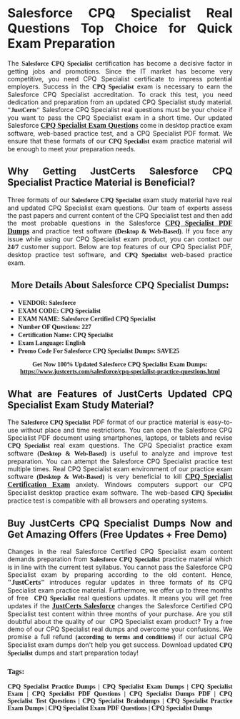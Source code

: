 <h1 style="text-align: justify;"><strong>Salesforce CPQ Specialist Real Questions Top Choice for Quick Exam Preparation</strong></h1>

<p style="text-align: justify;">The <span style="font-family:Georgia,serif;"><strong>Salesforce CPQ Specialist</strong></span> certification has become a decisive factor in getting jobs and promotions. Since the IT market has become very competitive, you need&nbsp;CPQ Specialist certificate to impress potential employers. Success in the&nbsp;<span style="font-family:Georgia,serif;"><strong>CPQ Specialist</strong></span> exam is necessary to earn the Salesforce CPQ Specialist accreditation. To crack this test, you need dedication and preparation from an updated CPQ Specialist study material. <span style="font-size:14px;"><span style="font-family:Georgia,serif;"><strong>&quot;JustCerts&quot;</strong></span></span>&nbsp;Salesforce CPQ Specialist real questions must be your choice if you want to pass the&nbsp;CPQ Specialist exam in a short time. Our updated Salesforce <a href="https://www.justcerts.com/salesforce/cpq-specialist-practice-questions.html"><span style="font-size:16px;"><span style="font-family:Georgia,serif;"><strong>CPQ Specialist Exam Questions</strong></span></span></a> come in desktop practice exam software, web-based practice test, and a CPQ Specialist PDF format. We ensure that these formats of our <span style="font-family:Georgia,serif;"><strong>CPQ Specialist</strong></span> exam practice material will be enough to meet your preparation needs.</p>

<h2 style="text-align: justify;"><strong>Why Getting JustCerts Salesforce CPQ Specialist Practice Material is Beneficial?</strong></h2>

<p style="text-align: justify;">Three formats of our <span style="font-family:Georgia,serif;"><strong>Salesforce CPQ Specialist</strong></span> exam study material have real and updated CPQ Specialist exam questions. Our team of experts assess the past papers and current content of the CPQ Specialist test and then add the most probable questions in the Salesforce <a href="https://www.justcerts.com/salesforce/cpq-specialist-practice-questions.html"><span style="font-size:16px;"><span style="font-family:Georgia,serif;"><strong>CPQ Specialist PDF Dumps</strong></span></span></a>&nbsp;and practice test software <span style="font-family:Georgia,serif;"><strong>(Desktop &amp; Web-Based)</strong></span>. If you face any issue while using our&nbsp;CPQ Specialist exam product, you can contact our <span style="font-family:Georgia,serif;"><strong>24/7</strong></span> customer support. Below are top features of our CPQ Specialist&nbsp;PDF, desktop practice test software, and<span style="font-family:Georgia,serif;"><strong>&nbsp;CPQ Specialist</strong></span> web-based practice exam.</p>

<h2 style="text-align: center;"><strong><span style="font-family:Georgia,serif;">More Details About Salesforce CPQ Specialist Dumps:</span></strong></h2>

<ul>
	<li style="text-align: justify;"><span style="font-size:14px;"><span style="font-family:Georgia,serif;"><strong>VENDOR: Salesforce</strong></span></span></li>
	<li style="text-align: justify;"><span style="font-size:14px;"><span style="font-family:Georgia,serif;"><strong>EXAM CODE: CPQ Specialist</strong></span></span></li>
	<li style="text-align: justify;"><span style="font-size:14px;"><span style="font-family:Georgia,serif;"><strong>EXAM NAME: Salesforce Certified CPQ Specialist</strong></span></span></li>
	<li style="text-align: justify;"><span style="font-size:14px;"><span style="font-family:Georgia,serif;"><strong>Number OF Questions: 227</strong></span></span></li>
	<li style="text-align: justify;"><span style="font-size:14px;"><span style="font-family:Georgia,serif;"><strong>Certification Name: CPQ Specialist</strong></span></span></li>
	<li style="text-align: justify;"><span style="font-size:14px;"><span style="font-family:Georgia,serif;"><strong>Exam Language: English</strong></span></span></li>
	<li style="text-align: justify;"><span style="font-size:14px;"><span style="font-family:Georgia,serif;"><strong>Promo Code For Salesforce CPQ Specialist Dumps: SAVE25</strong></span></span></li>
</ul>

<p style="text-align: center;"><strong><span style="font-family:Georgia,serif;"><span style="font-size:14px;">Get Now 100% Updated Salesforce CPQ Specialist Exam Dumps:</span> <a href="https://www.justcerts.com/salesforce/cpq-specialist-practice-questions.html">https://www.justcerts.com/salesforce/cpq-specialist-practice-questions.html</a></span></strong></p>

<h2 style="text-align: justify;"><strong>What are Features of JustCerts Updated CPQ Specialist Exam Study Material?</strong></h2>

<p style="text-align: justify;">The <span style="font-family:Georgia,serif;"><strong>Salesforce CPQ Specialist</strong></span> PDF format of our practice material is easy-to-use without place and time restrictions. You can open the Salesforce CPQ Specialist PDF document using smartphones, laptops, or tablets and revise <span style="font-family:Georgia,serif;"><strong>CPQ Specialist</strong></span> real exam questions. The CPQ Specialist practice exam software <span style="font-family:Georgia,serif;"><strong>(Desktop &amp; Web-Based)</strong></span> is useful to analyze and improve test preparation. You can attempt the Salesforce CPQ Specialist practice test multiple times. Real&nbsp;CPQ Specialist exam environment of our practice exam software <span style="font-family:Georgia,serif;"><strong>(Desktop &amp; Web-Based)</strong></span> is very beneficial to kill <a href="https://www.justcerts.com/salesforce/cpq-spcialist-certification-exams.html"><span style="font-size:16px;"><span style="font-family:Georgia,serif;"><strong>CPQ Specialist Certification Exam</strong></span></span></a> anxiety. Windows computers support our&nbsp;CPQ Specialist desktop practice exam software. The web-based <span style="font-family:Georgia,serif;"><strong>CPQ Specialist </strong></span>practice test is compatible with all browsers and operating systems.</p>

<h2 style="text-align: justify;"><strong>Buy JustCerts CPQ Specialist Dumps Now and Get Amazing Offers (Free Updates + Free Demo)</strong></h2>

<p style="text-align: justify;">Changes in the real Salesforce Certified CPQ Specialist&nbsp;exam content demands preparation from <span style="font-family:Georgia,serif;"><strong>Salesforce CPQ Specialist</strong></span> practice material which is in line with the current test syllabus. You cannot pass the Salesforce CPQ Specialist exam by preparing according to the old content. Hence, <span style="font-size:16px;"><span style="font-family:Georgia,serif;"><strong>&quot;JustCerts&quot;</strong></span></span> introduces regular updates in three formats of its CPQ Specialist exam practice material. Furthermore, we offer up to three months of free <span style="font-family:Georgia,serif;"><strong>&nbsp;CPQ Specialist </strong></span>real questions updates. It means you will get free updates if the <a href="https://www.justcerts.com/salesforce-certification-exams.html"><span style="font-size:16px;"><span style="font-family:Georgia,serif;"><strong>JustCerts Salesforce</strong></span></span></a> changes the Salesforce Certified CPQ Specialist test content within three months of your purchase. Are you still doubtful about the quality of our&nbsp; CPQ Specialist exam product? Try a free demo of our CPQ Specialist real dumps and overcome your confusions. We promise a full refund <span style="font-family:Georgia,serif;"><strong>(according to terms and conditions)</strong></span> if our actual&nbsp;CPQ Specialist exam dumps don&#39;t help you get success. Download updated<span style="font-family:Georgia,serif;"><strong>&nbsp;CPQ Specialist</strong></span> dumps and start preparation today!</p>

<h3 style="text-align: justify;"><span style="font-family:Georgia,serif;"><strong>Tags:</strong></span></h3>

<p style="text-align: justify;"><span style="font-family:Georgia,serif;"><strong>CPQ Specialist Practice Dumps | CPQ Specialist Exam Dumps | CPQ Specialist Exam | CPQ Specialist PDF Questions | CPQ Specialist Dumps PDF | CPQ Specialist Test Questions | CPQ Specialist Braindumps | CPQ Specialist Practice Exam Dumps | CPQ Specialist Exam PDF Questions | CPQ Specialist Dumps</strong></span></p>
